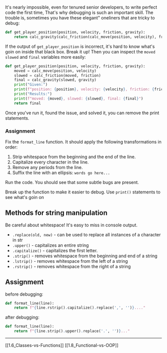It's nearly impossible, even for tenured senior developers, 
to write perfect code the first time, 
That's why debugging is such an important skill. 
The trouble is, sometimes you have these elegant" oneliners that are tricky to debug:

``` python
def get_player_position(position, velocity, friction, gravity):
    return calc_gravity(calc_friction(calc_move(position, velocity), friction), gravity)
```

If the output of `get_player_position` is incorrect, 
it's hard to know what's goin on inside that black box.
Break it up! Then you can inspect the `moved` `slowed` and `final` variables more easily:

``` python
def get_player_position(position, velocity, friction, gravity):
    moved = calc_move(position, velocity)
    slowed = calc_friction(moved, friction)
    final = calc_gravity(slowed, gravity)
    print("Given:")
    print(f"position: {position}, velocity: {velocity}, friction: {friction}, gravity: {gravity}")
    print("Results:")
    print(f"moved: {moved}, slowed: {slowed}, final: {final}")
    return final
```

Once you've run it, found the issue, and solved it, 
you can remove the print statements. 

### Assignment
Fix the `format_line` function. 
It should apply the following transformations in order:

1. Strip whitespace from the beginning and the end of the line. 
2. Capitalize every character in the line. 
3. Remove any periods from the line. 
4. Suffix the line with an ellipsis: `words go here...`

Run the code. You should see that some subtle bugs are present.

Break up the function to make it easier to debug. 
Use `print()` statements to see what's goin on

## Methods for string manipulation

Be careful about whitespace! 
It's easy to miss in console output. 

- `.replace(old, new)` - can be used to replace all instances of a character in str
- `.upper()` - capitalizes an entire string
- `.capitalize()` - capitalizes the first letter.
- `.strip()` - removes whitespace from the beginning and end of a string
- `.lstrip()` - removes whitespace from the left of a string
- `.rstrip()` - removes whitespace from the right of a string

## Assignment

before debugging:

``` python
def format_line(line):
    return f"{line.rstrip().capitalize().replace(',', '')}...."
```

after debugging: 

``` python
def format_line(line):
    return f"{line.strip().upper().replace('.', '')}..."
```

---
[[1.6_Classes-vs-Functions]]
[[1.8_Functional-vs-OOP]]